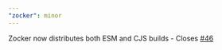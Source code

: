 ```yaml
---
"zocker": minor
---
```


Zocker now distributes both ESM and CJS builds - Closes [#46](https://github.com/LorisSigrist/zocker/issues/46)
